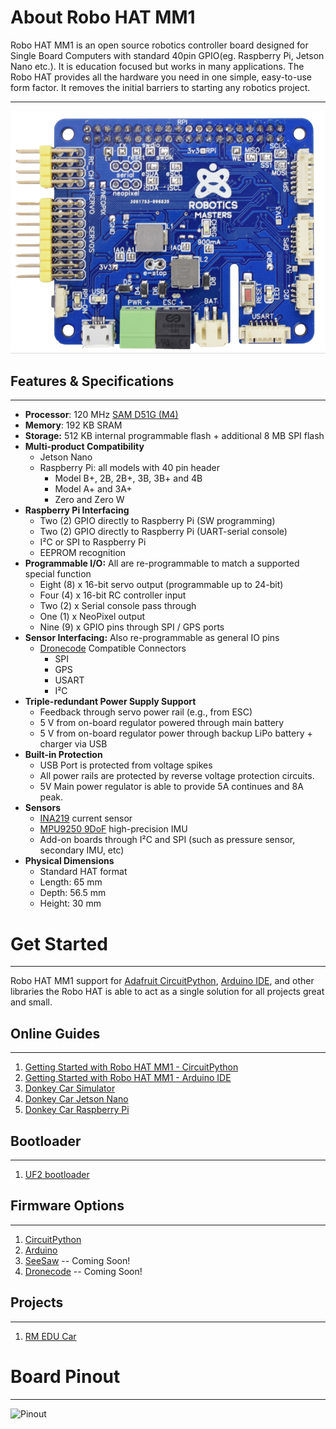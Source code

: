# About Robo HAT MM1

Robo HAT MM1  is an open source robotics controller board designed for Single Board Computers with standard 40pin GPIO(eg. Raspberry Pi, Jetson Nano etc.). It is education focused but works in many applications. The Robo HAT provides all the hardware you need in one simple, easy-to-use form factor. It removes the initial barriers to starting any robotics project.

---------
![Robo HAT MM1 image](img/robohatmm1.png)

## Features & Specifications
-----------------------
* **Processor**: 120 MHz [SAM D51G (M4)](http://ww1.microchip.com/downloads/en/DeviceDoc/60001507E.pdf)
* **Memory**: 192 KB SRAM
* **Storage:** 512 KB internal programmable flash + additional 8 MB SPI flash
* **Multi-product Compatibility**
    * Jetson Nano
    * Raspberry Pi: all models with 40 pin header
        * Model B+, 2B, 2B+, 3B, 3B+ and 4B
        * Model A+ and 3A+
        * Zero and Zero W
* **Raspberry Pi Interfacing**  
    - Two (2) GPIO directly to Raspberry Pi (SW programming)  
    - Two (2) GPIO directly to Raspberry Pi (UART-serial console)  
    - I²C or SPI to Raspberry Pi  
    - EEPROM recognition   
* **Programmable I/O:** All are re-programmable to match a supported special function
    - Eight (8) x 16-bit servo output (programmable up to 24-bit)
    - Four (4) x 16-bit RC controller input
    - Two (2) x Serial console pass through
    - One (1) x NeoPixel output
    - Nine (9) x GPIO pins through SPI / GPS ports
* **Sensor Interfacing:** Also re-programmable as general IO pins
    * [Dronecode](https://wiki.dronecode.org/workgroup/connectors/start) Compatible Connectors
         - SPI
         - GPS
         - USART
         - I²C
* **Triple-redundant Power Supply Support**
    - Feedback through servo power rail (e.g., from ESC)
    - 5 V from on-board regulator powered through main battery
    - 5 V from on-board regulator power through backup LiPo battery + charger via USB  
* **Built-in Protection**
    - USB Port is protected from voltage spikes
    - All power rails are protected by reverse voltage protection circuits.
    - 5V Main power regulator is able to provide 5A continues and 8A peak.
* **Sensors**
    - [INA219](http://www.ti.com/lit/ds/symlink/ina219.pdf) current sensor
    - [MPU9250 9DoF](https://www.invensense.com/products/motion-tracking/9-axis/mpu-9250/) high-precision IMU
    - Add-on boards through I²C and SPI (such as pressure sensor, secondary IMU, etc)
* **Physical Dimensions**
    * Standard HAT format
    * Length: 65 mm
    * Depth: 56.5 mm
    * Height: 30 mm



# Get Started
-----------------------
Robo HAT MM1 support for [Adafruit CircuitPython](https://circuitpython.org/), [Arduino IDE](https://www.arduino.cc/), and other libraries the Robo HAT is able to act as a single solution for all projects great and small.


## Online Guides
-----------------------
1. [Getting Started with Robo HAT MM1 - CircuitPython](https://www.hackster.io/wallarug/getting-started-with-robohat-mm1-circuitpython-d3ee77)
2. [Getting Started with Robo HAT MM1 - Arduino IDE](https://www.hackster.io/wallarug/getting-started-with-robohat-mm1-arduino-ide-1d1954)
3. [Donkey Car Simulator](https://www.hackster.io/wallarug/donkey-car-simulator-with-real-rc-controller-628e77)
4. [Donkey Car Jetson Nano](https://www.hackster.io/wallarug/donkey-car-with-jetson-nano-robo-hat-mm1-e53e21)
5. [Donkey Car Raspberry Pi](https://www.hackster.io/wallarug/autonomous-cars-with-robo-hat-mm1-8d0e65)

## Bootloader
-----------------------
1. [UF2 bootloader](firmwares/bootloader.md)

## Firmware Options
-----------------------
1. [CircuitPython](firmwares/circuitpython.md)
2. [Arduino](firmwares/arduino.md)
3. [SeeSaw](firmwares/seesaw.md) -- Coming Soon!
4. [Dronecode](firmwares/dronecode.md) -- Coming Soon!

## Projects
-----------------------
1. [RM EDU Car](projects/rmeducar.md)


# Board Pinout
-----------------------
![Pinout](img/pinout_map.jpg)
